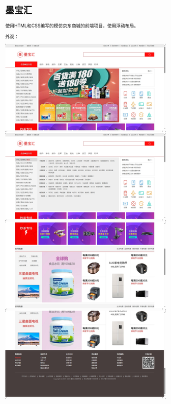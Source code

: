 # 墨宝汇

使用HTML和CSS编写的模仿京东商城的前端项目，使用浮动布局。

外观：

![页面-1](file/页面-1.jpg)
![页面-2](file/页面-2.jpg)
![页面-3](file/页面-3.jpg)
![页面-4](file/页面-4.jpg)
